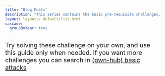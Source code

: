```yaml
---
title: "Blog Posts"
description: "This series contains the basic pre-requisite challenges, you need to hop ontu binary exploiation challenges in CTFs."
layout: layouts/_default/list.html
cascade:
  groupByYear: true
---
```



<div style="font-size: 20px">

Try solving these challenge on your own, and use this guide only when needed. If you want more challenges you can search in [(pwn-hub) basic attacks](https://github.com/tourpran/pwn-hub/tree/main/basic_attacks)

</div>